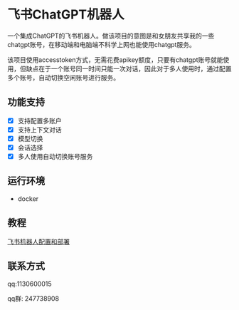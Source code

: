 # 飞书ChatGPT机器人

​	一个集成ChatGPT的飞书机器人。做该项目的意图是和女朋友共享我的一些chatgpt账号，在移动端和电脑端不科学上网也能使用chatgpt服务。

​	该项目使用accesstoken方式，无需花费apikey额度，只要有chatgpt账号就能使用，但缺点在于一个账号同一时间只能一次对话，因此对于多人使用时，通过配置多个账号，自动切换空闲账号进行服务。

## 功能支持

- [x] 支持配置多账户
- [x] 支持上下文对话
- [x] 模型切换
- [x] 会话选择
- [x] 多人使用自动切换账号服务

## 运行环境

- docker

## 教程

[飞书机器人配置和部署](docs/feishu.md)

## 联系方式

qq:1130600015

qq群: 247738908